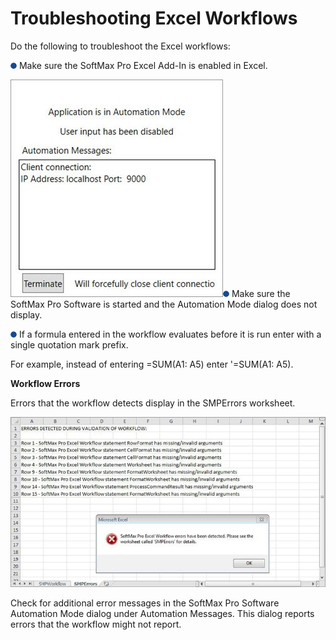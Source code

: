 # Troubleshooting Excel Workflows

Do the following to troubleshoot the Excel workflows:

![](<../../../../../.gitbook/assets/5 (3) (1).png>) Make sure the SoftMax Pro Excel Add-In is enabled in Excel.

![](../../../../../.gitbook/assets/6.jpeg)![](<../../../../../.gitbook/assets/7 (1) (1) (1) (1).png>) Make sure the SoftMax Pro Software is started and the Automation Mode dialog does not display.

![](<../../../../../.gitbook/assets/8 (1) (1) (1) (1).png>) If a formula entered in the workflow evaluates before it is run enter with a single quotation mark prefix.

For example, instead of entering =SUM(A1: A5) enter '=SUM(A1: A5).

**Workflow Errors**

Errors that the workflow detects display in the SMPErrors worksheet.

![](../../../../../.gitbook/assets/9.jpeg)

Check for additional error messages in the SoftMax Pro Software Automation Mode dialog under Automation Messages. This dialog reports errors that the workflow might not report.
